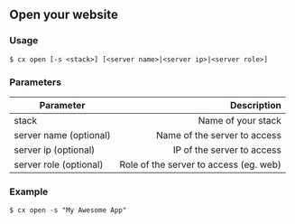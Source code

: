 
## Open your website


### Usage

```
$ cx open [-s <stack>] [<server name>|<server ip>|<server role>]
```




### Parameters


    
|		Parameter 		   |   Description    |
|--------------------------| ----------------:|
|stack 					   |		Name of your stack|
|server name  (optional)   | 	Name of the server to access|
|server ip (optional)	   |	 IP of the server to access|
|server role (optional)	   | Role of the server to access (eg. web) |


### Example

```
$ cx open -s "My Awesome App"
```

